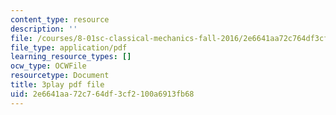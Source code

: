 ```yaml
---
content_type: resource
description: ''
file: /courses/8-01sc-classical-mechanics-fall-2016/2e6641aa72c764df3cf2100a6913fb68_YLDRzy8Dcgo.pdf
file_type: application/pdf
learning_resource_types: []
ocw_type: OCWFile
resourcetype: Document
title: 3play pdf file
uid: 2e6641aa-72c7-64df-3cf2-100a6913fb68
---
```

